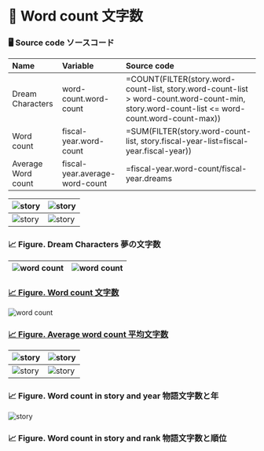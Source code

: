 # 📝 Word count 文字数

### 🖥️ Source code ソースコード

|Name|Variable|Source code|
|:---|:---|:---|
|Dream Characters|word-count.word-count|=COUNT(FILTER(story.word-count-list, story.word-count-list > word-count.word-count-min, story.word-count-list <= word-count.word-count-max))|
|Word count|fiscal-year.word-count|=SUM(FILTER(story.word-count-list, story.fiscal-year-list=fiscal-year.fiscal-year))|
|Average Word count|fiscal-year.average-word-count|=fiscal-year.word-count/fiscal-year.dreams|

|![story](https://raw.githubusercontent.com/Asuimin/dream-dataset-harper/main/graph/story/dreams-separated-by-every-15-characters.svg)|![story](https://raw.githubusercontent.com/Asuimin/dream-dataset-harper/main/graph/story/dreams-separated-by-every-25-characters.svg)|
|:---|:---|
|![story](https://raw.githubusercontent.com/Asuimin/dream-dataset-harper/main/graph/story/dreams-separated-by-every-50-characters.svg)|![story](https://raw.githubusercontent.com/Asuimin/dream-dataset-harper/main/graph/story/dreams-separated-by-every-100-characters.svg)|

### 📈 Figure. Dream Characters 夢の文字数

|![word count](https://raw.githubusercontent.com/Asuimin/dream-dataset-harper/main/graph/fiscal-year/word-count.svg)|![word count](https://raw.githubusercontent.com/Asuimin/dream-dataset-harper/main/graph/fiscal-year/word-count-log-scale.svg)|
|:---|:---|

### [📈 Figure. Word count 文字数](https://github.com/Asuimin/dream-dataset-harper/blob/main/data/fiscal-year.tsv)

![word count](https://raw.githubusercontent.com/Asuimin/dream-dataset-harper/main/graph/fiscal-year/average-word-count.svg)

### [📈 Figure. Average word count 平均文字数](https://github.com/Asuimin/dream-dataset-harper/blob/main/data/fiscal-year.tsv)

|![story](https://raw.githubusercontent.com/Asuimin/dream-dataset-harper/main/graph/story/word-count-in-story-and-year.svg)|![story](https://raw.githubusercontent.com/Asuimin/dream-dataset-harper/main/graph/story/word-count-in-story-and-year-2013.svg)|
|:---|:---|
|![story](https://raw.githubusercontent.com/Asuimin/dream-dataset-harper/main/graph/story/word-count-in-story-and-year-2018.svg)|![story](https://raw.githubusercontent.com/Asuimin/dream-dataset-harper/main/graph/story/word-count-in-story-and-year-2020.svg)|

### 📈 Figure. Word count in story and year 物語文字数と年

![story](https://raw.githubusercontent.com/Asuimin/dream-dataset-harper/main/graph/story/word-count-in-story-and-rank.svg)

### 📈 Figure. Word count in story and rank 物語文字数と順位
